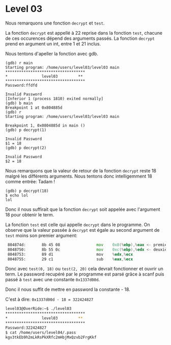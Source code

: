 # Level 03

Nous remarquons une fonction `decrypt` et `test`.

La fonction `decrypt` est appellé à 22 reprise dans la fonction `test`,
chacune de ces occurences dépend des arguments passés. 
La fonction `decrypt` prend en argument un int, entre 1 et 21 inclus.

Nous tentons d'apeller la fonction avec gdb.

```
(gdb) r main
Starting program: /home/users/level03/level03 main
***********************************
*               level03         **
***********************************
Password:ffdfd

Invalid Password
[Inferior 1 (process 1810) exited normally]
(gdb) b main
Breakpoint 1 at 0x804885d
(gdb) r
Starting program: /home/users/level03/level03 main

Breakpoint 1, 0x0804885d in main ()
(gdb) p decrypt(1)

Invalid Password
$1 = 18
(gdb) p decrypt(2)

Invalid Password
$2 = 18
```

Nous remarquons que la valeur de retour de la fonction `decrypt` reste 18 malgré les différents arguments. Nous tentons donc intelligemment 18 comme entrée: Tadam !

```
(gdb) p decrypt(18)
$ echo lol
lol
```

Donc il nous suffirait que la fonction `decrypt` soit appelée avec l'argument 18 pour obtenir le term.

La fonction `test` est celle qui appelle `decrypt` dans le programme.
On observe que la valeur passée à `decrypt` est égale au second argument de `test` moins son premier argument:

```asm
 804874d:       8b 45 08                mov    0x8(%ebp),%eax <- premier argument
 8048750:       8b 55 0c                mov    0xc(%ebp),%edx <- deuxième argument
 8048753:       89 d1                   mov    %edx,%ecx
 8048755:       29 c1                   sub    %eax,%ecx
```

Donc avec `test(0, 18)` ou `test(2, 20)` cela devrait fonctionner et ouvrir un term.
Le password recupéré par le programme est parsé grâce à scanf puis passé à `test` avec une constante `0x1337d00d`.

Donc il nous suffit de mettre en password la constante - 18.

C'est à dire: `0x1337d00d - 18 = 322424827`

```bash
level03@OverRide:~$ ./level03 
***********************************
*               level03         **
***********************************
Password:322424827
$ cat /home/users/level04/.pass
kgv3tkEb9h2mLkRsPkXRfc2mHbjMxQzvb2FrgKkf
```

